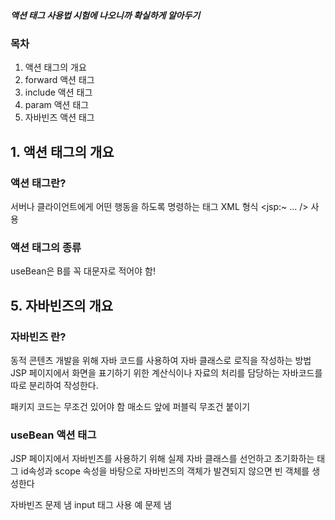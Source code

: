 ##### 액션 태그 사용법 시험에 나오니까 확실하게 알아두기
### 목차
1. 액션 태그의 개요
2. forward 액션 태그
3. include 액션 태그
4. param 액션 태그
5. 자바빈즈 액션 태그

## 1. 액션 태그의 개요
### 액션 태그란?
서버나 클라이언트에게 어떤 행동을 하도록 명령하는 태그
XML 형식 <jsp:~ ... /> 사용

### 액션 태그의 종류
useBean은 B를 꼭 대문자로 적어야 함!

## 5. 자바빈즈의 개요
### 자바빈즈 란?
동적 콘텐츠 개발을 위해 자바 코드를 사용하여 자바 클래스로 로직을 작성하는 방법
JSP 페이지에서 화면을 표기하기 위한 계산식이나 자료의 처리를 담당하는 자바코드를 따로 분리하여 작성한다.

패키지 코드는 무조건 있어야 함
매소드 앞에 퍼블릭 무조건 붙이기

### useBean 액션 태그
JSP 페이지에서 자바빈즈를 사용하기 위해 실제 자바 클래스를 선언하고 초기화하는 태그
id속성과 scope 속성을 바탕으로 자바빈즈의 
객체가 발견되지 않으면 빈 객체를 생성한다 

자바빈즈 문제 냄
input 태그 사용 예 문제 냄